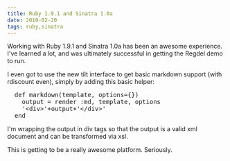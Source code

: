```yaml
---
title: Ruby 1.9.1 and Sinatra 1.0a
date: 2010-02-20
tags: ruby,sinatra
---
```

Working with Ruby 1.9.1 and Sinatra 1.0a has been an awesome experience. I've learned a lot, and was ultimately successful in getting the Regdel demo to run.

I even got to use the new tilt interface to get basic markdown support (with rdiscount even), simply by adding this basic helper:

<pre class="sh_ruby">
  def markdown(template, options={})
    output = render :md, template, options
    '&lt;div>'+output+'&lt;/div>'
  end
</pre>

I'm wrapping the output in div tags so that the output is a valid xml document and can be transformed via xsl.

This is getting to be a really awesome platform. Seriously.

